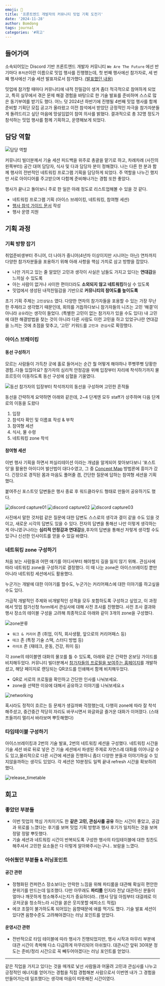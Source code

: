 ```yaml
---
emoji: 👥
title: '프론트엔드 개발자의 커뮤니티 밋업 기획 도전기'
date: '2024-11-28'
author: Bomdong
tags: journal
categories: '#회고'
---
```


## 들어가며

소속되어있는 Discord 기반 프론트엔드 개발자 커뮤니티 `We Are The Future` 에선 반기마다 `퓨처콘`이란 이름으로 밋업 행사를 진행했는데, 첫 번째 행사에선 참가자로, 세 번째 행사에선 기술 세션 발표자로서 참가했다. [(발표했던 내용)](https://dev-bomdong.github.io/react-strategy-pattern/)

밋업에 참가할 때마다 커뮤니티에 내적 친밀감이 생겨 좀더 적극적으로 참여하게 되었고, 특히 실무에서 겪은 문제 해결 경험을 바탕으로 한 기술 발표를 준비하며 스스로 많은 동기부여를 받기도 했다. 어느 덧 2024년 하반기에 진행될 4번째 밋업 행사를 함께 준비할 기획단 모집 공고가 올라왔고 이전 참석에서 받았던 긍정적인 자극을 참가자분들게 돌려드리고 싶단 마음에 망설임없이 참여 의사를 밝혔다. 결과적으로 총 32명 정도가 참석하는 밋업 행사를 함께 기획하고, 운영해보게 되었다.

## 담당 역할

![담당 역할](./image06.jpg)

커뮤니티 빌더분께서 기술 세션 피드백을 위주로 총괄을 맡기로 하고, 차례차례 (사진의 왼쪽부터) 공간 대여 담당자, 식사 및 다과 담당자 분이 정해졌다. 나는 다른 한 분과 함께 행사의 전반적인 네트워킹 프로그램 기획을 담당하게 되었다. 주 역할을 나누긴 했지만 서로 아이디어를 주고받으며 다함께 준비해나가는 경험 또한 좋았다.

행사가 끝나고 돌아보니 주로 한 일은 아래 정도로 리스트업해볼 수 있을 것 같다.

- 네트워킹 프로그램 기획 (아이스 브레이킹, 네트워킹, 참여형 세션)
- [행사 참석 가이드 문서](https://dongdh.notion.site/2024-4th-Future-Conf-Guide-1286b2811c7180839b9ae41fd7d26e0e) 작성
- 행사 운영 지원

## 기획 과정

### 기획 방향 잡기

취업준비생부터 주니어, 더 나아가 중니어(4년차 이상이지만 시니어는 아닌) 연차까지 다양한 참가자분들을 포용하기 위해 아래 사항을 핵심 가치로 삼고 방향을 잡았다.

- 나만 가지고 있는 줄 알았던 고민과 생각이 사실은 남들도 가지고 있다는 **연대감**을 느끼실 수 있도록
- 아는 사람이 없거나 샤이한 편이더라도 **소외되지 않고 네트워킹**하실 수 있도록
- 밋업에서 생성된 내적친밀감을 기반으로 **커뮤니티의 참여도를 높이도록**

초기 기획 주제는 `고민상담소` 였다. 다양한 연차의 참가자들을 포용할 수 있는 가장 무난한 주제라고 생각했기 때문인데, 회의를 거듭하다보니 참가자들의 니즈는 고민 ‘해결’이 아니라 `공유`라는 생각이 들었다. (특별한 고민이 없는 참가자가 있을 수도 있다) 내 고민에 대한 해결방법을 찾는 것이 아니라 다른 사람도 이런 고민을 하고 있었구나란 연대감을 느끼는 것에 초점을 맞추고, ‘고민’ 키워드를 `고민과 관심사`로 확장했다.

### 아이스 브레이킹

#### 동선 구성하기

모르는 사람들이 가득찬 곳에 홀로 들어서는 순간 뭘 어떻게 해야하나 쭈삣쭈삣 당황한 경험..다들 있잖아요?
참가자의 심리적 안정감을 위해 입장부터 자리에 착석하기까지 물 흐르듯이 이동하도록 동선 구성에 심혈을 기울였다.

![동선](./image01.png)
참가자의 입장부터 착석까지의 동선을 구성하며 고민한 흔적들

동선을 간략하게 요약하면 아래와 같은데, 2~4 단계엔 모두 staff가 상주하며 다음 단계로의 이동을 도왔다

1. 입장
2. 참석자 확인 및 이름표 작성 & 부착
3. 참여형 세션
4. 식사, 물 수령
5. 네트워킹 zone 착석

#### 참여형 세션

이번 행사 기획을 하면서 퍼실리테이션 이라는 개념을 알게되어 찾아보다보니 ‘포스트잇’을 활용한 아이디어 발산법이 대다수였고, 그 중 [Concept Map](https://ko.wikipedia.org/wiki/%EC%BD%98%EC%85%89%ED%8A%B8_%EB%A7%B5) 방법론에 흥미가 갔다. 긴장으로 경직된 몸과 마음도 풀어줄 겸, 간단한 질문에 답하는 참여형 세션을 기획했다.

붙여주신 포스트잇 답변들은 행사 종료 후 워드클라우드 형태로 만들어 공유하기도 했다.

![discord capture01](./image02.png)
![discord capture02](./image03.png)
![discord capture03](./image04.png)

사진에서 말한 것처럼 같은 질문에 대한 답변도 스스로의 생각과 결이 같을 수도 있을 것이고, 새로운 시각의 답변도 있을 수 있다. 전자의 답변을 통해선 나만 이렇게 생각하는게 아니였구나라는 **심리적 안정감과 연대감**을,후자의 답변을 통해선 저렇게 생각할 수도 있구나 신선한 인사이트를 얻을 수 있길 바랬다.

### 네트워킹 zone 구성하기

처음 보는 사람들과 어떤 얘기를 어디서부터 해야할지 길을 잃지 않기 위해.. 관심사에 따라 네트워킹 zone을 구성하기로 결정했다. 이 때 나눈 zone은 아이스브레이킹 뿐만 아니라 네트워킹 세션에서도 활용했다.

누군가는 개발에 대한 이야기를 할수도, 누군가는 커리어패스에 대한 이야기를 하고싶을 수도 있다.

가급적 개발적인 주제와 비개발적인 성격을 모두 포함하도록 구성하고 싶었고, 이 과정에서 밋업 참가신청 form에서 관심사에 대해 사전 조사를 진행했다.
사전 조사 결과와 행사 장소의 테이블 구성을 고려해 최종적으로 아래와 같이 3개의 zone을 구성했다.

![zone분류](./image08.png)

- `워크 & 커리어` 존 (취업, 이직, 회사생활, 앞으로의 커리어패스 등)
- `테크` 존 (특정 기술 스택, 스터디 방법 등)
- `라이프` 존 (재테크, 운동, 건강, 취미 등)

각 zone의 테이블엔 대화의 물꼬를 틀 수 있도록, 아래와 같은 간략한 온보딩 가이드를 비치해두었다. 커뮤니티 빌더분께서 [참가자들의 프로필을 보여주는 홈페이지](https://future-conf-4th-participants.pages.dev/)를 개발하셨고, 해당 페이지로 랜딩되는 QR코드를 인쇄해서 함께 비치해두었다.

- QR로 서로의 프로필을 확인하고 간단한 인사를 나눠보세요.
- zone을 선택한 이유에 대해서 공유하고 이야기를 나눠보세요.s

![networking](./image05.jpg)

혹시라도 정적이 흐르는 등 문제가 생길까봐 걱정했는데, 다행히 zone에 따라 잘 착석해주셨고, 중간중간 적당히 자리도 바꾸시면서 와글와글 즐거운 대화가 이어졌다. (스태프들끼리 멀리서 바라보며 뿌듯해했다)

### 타임테이블 구성하기

아이스브레이킹과 2번의 기술 발표, 2번의 네트워킹 세션을 구성했다.
네트워킹 시간을 기술 세션 바로 뒤로 넣은 건 기술 세션에서 파생된 주제로 자연스레 대화를 이어나갈 수도 있고,물리적으로 다른 시간에 세션을 진행하니 좀더 다양한 분들과 이야기하실 수 있지않을까하는 생각도 있었다.
각 세션은 10분정도 일찍 끝내 refresh 시간을 확보하려 했다.

![release_timetable](./image07.png)

## 회고

### 좋았던 부분들

- 이번 밋업의 핵심 가치이기도 한 **같은 고민, 관심사를 공유** 하는 시간이 좋았고, 공감과 위로를 느꼈다는 후기를 보며 밋업 기획 방향과 행사 후기가 일치하는 것을 보며 정말 정말 뿌듯했다.
- 기술 세션과 네트워킹 시간이 반복되도록 구성한 행사의 타임테이블에 대한 칭찬도 해주셔서 고민한 요소들은 다 이렇게 알아봐주시는구나.. 보람을 느꼈다.

### 아쉬웠던 부분들 & 러닝포인트

#### 공간 관련

- 정형화된 컨퍼런스 장소보다는 안락한 느낌을 위해 파티룸을 대관해 확실히 편안한 분위기를 만드는데 일조했다. 다만 아무래도 **파티룸** 인지라 전날 대관하신 분들이 얼마나 깨끗하게 청소해주시는지가 중요하더라.. (행사 당일 아침부터 대걸레로 이곳저곳을 청소하느라 시간을 쏟은 웃지못할 에피소드 적립)
- 에코 조절이 불가하도록 되어있는 음향때문에 애를 먹기도 했다. 기술 발표 세션이 있다면 음향수준도 고려해야겠다는 러닝 포인트를 얻었다.

#### 운영시간 관련

- 전반적으로 타임 테이블에 따라 행사가 진행되었지만, 행사 시작과 마무리 부분에 대관 시간이 촉박해 다소 다급하게 마무리되어 아쉬웠다. 대관시간 앞뒤 30여분 정도는 준비/정리 시간으로 꼭 빼두어야겠다는 러닝 포인트를 얻었다.

---

같은 직업을 가지고 있다는 것을 매개로 낯선 사람들과 어울려 고민과 관심사를 나누고 긍정적인 에너지를 얻어가는 경험을 직접 경험해본 사람으로서 이번엔 내가 그 경험을 만들어가는데 일조했다는 생각에 마음이 따뜻해진 시간이였다.

```toc

```
